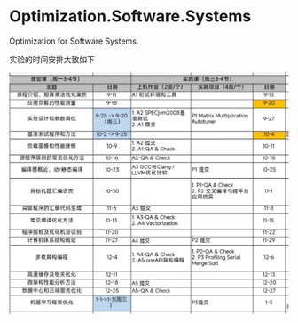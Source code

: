 # Optimization.Software.Systems
Optimization for Software Systems.

实验的时间安排大致如下

![](微信图片_20230927095840.jpg)

